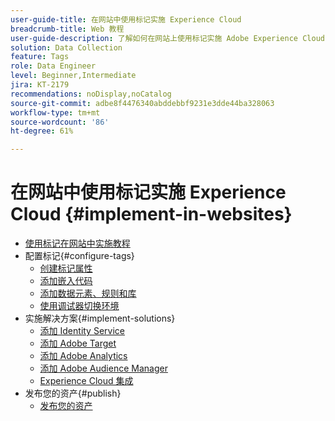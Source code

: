 ```yaml
---
user-guide-title: 在网站中使用标记实施 Experience Cloud
breadcrumb-title: Web 教程
user-guide-description: 了解如何在网站上使用标记实施 Adobe Experience Cloud 解决方案。
solution: Data Collection
feature: Tags
role: Data Engineer
level: Beginner,Intermediate
jira: KT-2179
recommendations: noDisplay,noCatalog
source-git-commit: adbe8f4476340abddebbf9231e3dde44ba328063
workflow-type: tm+mt
source-wordcount: '86'
ht-degree: 61%

---
```



# 在网站中使用标记实施 Experience Cloud {#implement-in-websites}

+ [使用标记在网站中实施教程](overview.md)
+ 配置标记{#configure-tags}
   + [创建标记属性](create-a-property.md)
   + [添加嵌入代码](add-embed-code.md)
   + [添加数据元素、规则和库](add-data-elements-rules.md)
   + [使用调试器切换环境](switch-environments.md)
+ 实施解决方案{#implement-solutions}
   + [添加 Identity Service](id-service.md)
   + [添加 Adobe Target](target.md)
   + [添加 Adobe Analytics](analytics.md)
   + [添加 Adobe Audience Manager](audience-manager.md)
   + [Experience Cloud 集成](integrations.md)
+ 发布您的资产{#publish}
   + [发布您的资产](publish.md)
